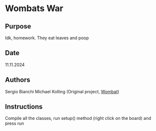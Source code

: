 # Wombats War

## Purpose 
Idk, homework. They eat leaves and poop

## Date
11.11.2024

## Authors 
Sergio Bianchi
Michael Kolling (Original project, [Wombat](https://www.greenfoot.org/doc/tut-1))

## Instructions 
Compile all the classes, run setup() method (right click on the board) and press run

